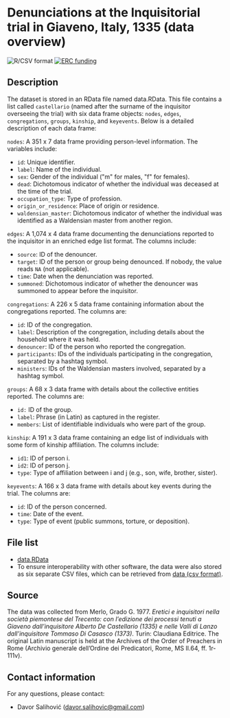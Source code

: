 # Denunciations at the Inquisitorial trial in Giaveno, Italy, 1335 (data overview)

![R/CSV format](https://img.shields.io/badge/data_format-R/CSV-blue)
[![ERC funding](https://img.shields.io/badge/funding-ERC-green)](https://cordis.europa.eu/project/id/101000442)

## Description

The dataset is stored in an RData file named data.RData. This file contains a list called `castellario` (named after the surname of the inquisitor overseeing the trial) with six data frame objects: `nodes`, `edges`, `congregations`, `groups`, `kinship`, and `keyevents`. Below is a detailed description of each data frame:

`nodes`: A 351 x 7 data frame providing person-level information. The variables include:
- `id`: Unique identifier.
- `label`: Name of the individual.
- `sex`: Gender of the individual ("m" for males, "f" for females).
- `dead`: Dichotomous indicator of whether the individual was deceased at the time of the trial.
- `occupation_type`: Type of profession.
- `origin_or_residence`: Place of origin or residence.
- `waldensian_master`: Dichotomous indicator of whether the individual was identified as a Waldensian master from another region.

`edges`: A 1,074 x 4 data frame documenting the denunciations reported to the inquisitor in an enriched edge list format. The columns include:
- `source`: ID of the denouncer.
- `target`: ID of the person or group being denounced. If nobody, the value reads `NA` (not applicable).
- `time`: Date when the denunciation was reported.
- `summoned`: Dichotomous indicator of whether the denouncer was summoned to appear before the inquisitor.

`congregations`: A 226 x 5 data frame containing information about the congregations reported. The columns are:
- `id`: ID of the congregation.
- `label`: Description of the congregation, including details about the household where it was held.
- `denouncer`: ID of the person who reported the congregation.
- `participants`: IDs of the individuals participating in the congregation, separated by a hashtag symbol.
- `ministers`: IDs of the Waldensian masters involved, separated by a hashtag symbol.

`groups`: A 68 x 3 data frame with details about the collective entities reported. The columns are:
- `id:` ID of the group.
- `label`: Phrase (in Latin) as captured in the register.
- `members`: List of identifiable individuals who were part of the group.

`kinship`: A 191 x 3 data frame containing an edge list of individuals with some form of kinship affiliation. The columns include:
- `id1`: ID of person i.
- `id2`: ID of person j.
- `type`: Type of affiliation between i and j (e.g., son, wife, brother, sister).

`keyevents`: A 166 x 3 data frame with details about key events during the trial. The columns are:
- `id`: ID of the person concerned.
- `time`: Date of the event.
- `type`: Type of event (public summons, torture, or deposition).

## File list

- [data.RData](https://github.com/joseluisesna/Denunciations_in_Giaveno_1335/blob/main/data/data.RData)
- To ensure interoperability with other software, the data were also stored as six separate CSV files, which can be retrieved from [data (csv format)](https://github.com/joseluisesna/Denunciations_in_Giaveno_1335/tree/main/data/data%20(csv%20format)).

## Source

The data was collected from Merlo, Grado G. 1977. _Eretici e inquisitori nella società piemontese del Trecento: con l’edizione dei processi tenuti a Giaveno dall’inquisitore Alberto De Castellario (1335) e nelle Valli di Lanzo dall’inquisitore Tommaso Di Casasco (1373)_. Turin: Claudiana Editrice. 
The original Latin manuscript is held at the Archives of the Order of Preachers in Rome (Archivio generale dell’Ordine dei Predicatori, Rome, MS II.64, ff. 1r-111v).

## Contact information

For any questions, please contact:
- Davor Salihović (davor.salihovic@gmail.com)
